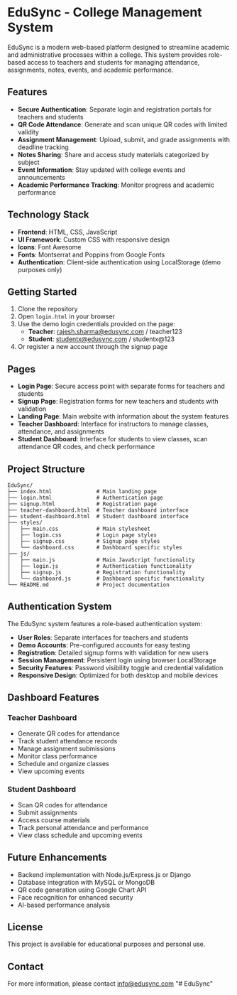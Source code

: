 # EduSync - College Management System

EduSync is a modern web-based platform designed to streamline academic and administrative processes within a college. This system provides role-based access to teachers and students for managing attendance, assignments, notes, events, and academic performance.

## Features

- **Secure Authentication**: Separate login and registration portals for teachers and students
- **QR Code Attendance**: Generate and scan unique QR codes with limited validity
- **Assignment Management**: Upload, submit, and grade assignments with deadline tracking
- **Notes Sharing**: Share and access study materials categorized by subject
- **Event Information**: Stay updated with college events and announcements
- **Academic Performance Tracking**: Monitor progress and academic performance

## Technology Stack

- **Frontend**: HTML, CSS, JavaScript
- **UI Framework**: Custom CSS with responsive design
- **Icons**: Font Awesome
- **Fonts**: Montserrat and Poppins from Google Fonts
- **Authentication**: Client-side authentication using LocalStorage (demo purposes only)

## Getting Started

1. Clone the repository
2. Open `login.html` in your browser
3. Use the demo login credentials provided on the page:
   - **Teacher**: rajesh.sharma@edusync.com / teacher123
   - **Student**: studentx@edusync.com / studentx@123
4. Or register a new account through the signup page

## Pages

- **Login Page**: Secure access point with separate forms for teachers and students
- **Signup Page**: Registration forms for new teachers and students with validation
- **Landing Page**: Main website with information about the system features
- **Teacher Dashboard**: Interface for instructors to manage classes, attendance, and assignments
- **Student Dashboard**: Interface for students to view classes, scan attendance QR codes, and check performance

## Project Structure

```
EduSync/
├── index.html              # Main landing page
├── login.html              # Authentication page
├── signup.html             # Registration page
├── teacher-dashboard.html  # Teacher dashboard interface
├── student-dashboard.html  # Student dashboard interface
├── styles/
│   ├── main.css            # Main stylesheet
│   ├── login.css           # Login page styles
│   ├── signup.css          # Signup page styles
│   └── dashboard.css       # Dashboard specific styles
├── js/
│   ├── main.js             # Main JavaScript functionality
│   ├── login.js            # Authentication functionality
│   ├── signup.js           # Registration functionality
│   └── dashboard.js        # Dashboard specific functionality
└── README.md               # Project documentation
```

## Authentication System

The EduSync system features a role-based authentication system:

- **User Roles**: Separate interfaces for teachers and students
- **Demo Accounts**: Pre-configured accounts for easy testing
- **Registration**: Detailed signup forms with validation for new users
- **Session Management**: Persistent login using browser LocalStorage
- **Security Features**: Password visibility toggle and credential validation
- **Responsive Design**: Optimized for both desktop and mobile devices

## Dashboard Features

### Teacher Dashboard
- Generate QR codes for attendance
- Track student attendance records
- Manage assignment submissions
- Monitor class performance
- Schedule and organize classes
- View upcoming events

### Student Dashboard
- Scan QR codes for attendance
- Submit assignments
- Access course materials
- Track personal attendance and performance
- View class schedule and upcoming events

## Future Enhancements

- Backend implementation with Node.js/Express.js or Django
- Database integration with MySQL or MongoDB
- QR code generation using Google Chart API
- Face recognition for enhanced security
- AI-based performance analysis

## License

This project is available for educational purposes and personal use.

## Contact

For more information, please contact info@edusync.com "# EduSync" 
